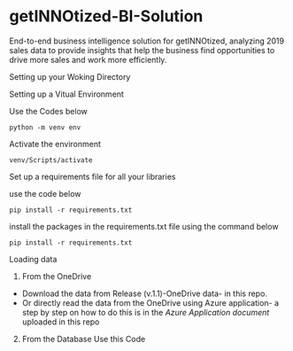 # getINNOtized-BI-Solution

End-to-end business intelligence solution for getINNOtized, analyzing 2019 sales data to provide insights that help the business find opportunities to drive more sales and work more efficiently.

Setting up your Woking Directory

Setting up a Vitual Environment

Use the Codes below

```dotnetcli
python -m venv env
```

Activate the environment

```dotnetcli
venv/Scripts/activate
```

Set up a requirements file for all your libraries

use the code below

 ```dotnetcli
 pip install -r requirements.txt
```

install the packages in the requirements.txt file using the command below

```dotnetcli
pip install -r requirements.txt
```

Loading data

1. From the OneDrive

* Download the data from Release (v.1.1)-OneDrive data- in this repo.
* Or directly read the data from the OneDrive using Azure application- a step by step on how to do this is in the *Azure Application document* uploaded in this repo

2. From the Database
Use this Code
```dotnetcli

  
